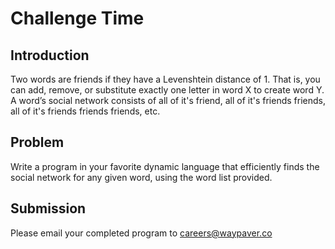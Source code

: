 # Challenge Time

## Introduction
Two words are friends if they have a Levenshtein distance of 1. That is, you
can add, remove, or substitute exactly one letter in word X to create word Y.
A word’s social network consists of all of it's friend, all of it's friends friends, all of it's friends friends friends, etc.

## Problem
Write a program in your favorite dynamic language that efficiently finds the
social network for any given word, using the word list provided.

## Submission
Please email your completed program to careers@waypaver.co
